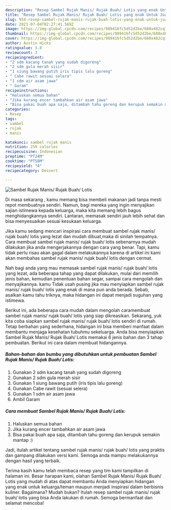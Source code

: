 ```yaml
---
description: "Resep Sambel Rujak Manis/ Rujak Buah/ Lotis yang enak Untuk Jualan"
title: "Resep Sambel Rujak Manis/ Rujak Buah/ Lotis yang enak Untuk Jualan"
slug: 954-resep-sambel-rujak-manis-rujak-buah-lotis-yang-enak-untuk-jualan
date: 2021-07-04T02:27:41.569Z
image: https://img-global.cpcdn.com/recipes/989416fc5d52d2be/680x482cq70/sambel-rujak-manis-rujak-buah-lotis-foto-resep-utama.jpg
thumbnail: https://img-global.cpcdn.com/recipes/989416fc5d52d2be/680x482cq70/sambel-rujak-manis-rujak-buah-lotis-foto-resep-utama.jpg
cover: https://img-global.cpcdn.com/recipes/989416fc5d52d2be/680x482cq70/sambel-rujak-manis-rujak-buah-lotis-foto-resep-utama.jpg
author: Austin Hicks
ratingvalue: 3.8
reviewcount: 3
recipeingredient:
- "2 sdm kacang tanah yang sudah digoreng"
- "2 sdm gula merah sisir"
- "1 siung bawang putih iris tipis lalu goreng"
- " Cabe rawit sesuai selera"
- "1 sdm air asam jawa"
- " Garam"
recipeinstructions:
- "Haluskan semua bahan"
- "Jika kurang encer tambahkan air asam jawa"
- "Bisa pakai buah apa saja, ditambah tahu goreng dan kerupuk semakin mantap :)"
categories:
- Resep
tags:
- sambel
- rujak
- manis

katakunci: sambel rujak manis 
nutrition: 259 calories
recipecuisine: Indonesian
preptime: "PT24M"
cooktime: "PT58M"
recipeyield: "4"
recipecategory: Dessert

---
```



![Sambel Rujak Manis/ Rujak Buah/ Lotis](https://img-global.cpcdn.com/recipes/989416fc5d52d2be/680x482cq70/sambel-rujak-manis-rujak-buah-lotis-foto-resep-utama.jpg)

Di masa  sekarang , kamu memang bisa membeli makanan jadi tanpa mesti repot membuatnya sendiri. Namun, bagi mereka yang ingin menyajikan sajian istimewa kepada keluarga, maka kita memang lebih bagus menghidangkannya sendiri. Lantaran, memasak sendiri jauh lebih sehat dan bisa menyesuaikan sesuai kesukaan keluarga.

Jika kamu sedang mencari inspirasi cara membuat sambel rujak manis/ rujak buah/ lotis yang lezat dan mudah dibuat,maka di sinilah tempatnya. Cara membuat sambel rujak manis/ rujak buah/ lotis  sebenarnya mudah dilakukan jika anda mengerjakannya dengan cara yang benar. Tapi, kamu tidak perlu risau akan gagal dalam melakukannya 
karena di artikel ini kami akan membahas sambel rujak manis/ rujak buah/ lotis dengan cermat.  



Nah bagi anda yang mau memasak sambel rujak manis/ rujak buah/ lotis yang lezat, ada beberapa tahap yang dapat dilakukan, mulai dari memilih jenis bahan, kemudian penentuan bahan segar, sampai cara mengolah dan menyajikannya. kamu Tidak usah pusing jika mau menyiapkan sambel rujak manis/ rujak buah/ lotis yang enak di mana pun anda berada. Sebab, asalkan kamu  tahu triknya, maka hidangan ini dapat menjadi suguhan yang istimewa.

Berikut ini, ada beberapa cara mudah dalam mengolah caramembuat sambel rujak manis/ rujak buah/ lotis yang siap dikreasikan. Sekarang, yuk kita coba siapkan sambel rujak manis/ rujak buah/ lotis sendiri di rumah. Tetap berbahan yang sederhana, hidangan ini bisa memberi manfaat dalam membantu menjaga kesehatan tubuhmu sekeluarga. Anda bisa menyiapkan Sambel Rujak Manis/ Rujak Buah/ Lotis memakai 6 jenis bahan dan 3 tahap pembuatan. Berikut ini cara dalam membuat hidangannya.

<!--inarticleads1-->

##### Bahan-bahan dan bumbu yang dibutuhkan untuk pembuatan Sambel Rujak Manis/ Rujak Buah/ Lotis:

1. Gunakan 2 sdm kacang tanah yang sudah digoreng
1. Gunakan 2 sdm gula merah sisir
1. Gunakan 1 siung bawang putih (iris tipis lalu goreng)
1. Gunakan  Cabe rawit (sesuai selera)
1. Gunakan 1 sdm air asam jawa
1. Ambil  Garam




<!--inarticleads2-->

##### Cara membuat Sambel Rujak Manis/ Rujak Buah/ Lotis:

1. Haluskan semua bahan
1. Jika kurang encer tambahkan air asam jawa
1. Bisa pakai buah apa saja, ditambah tahu goreng dan kerupuk semakin mantap :)




Jadi, itulah artikel tentang  sambel rujak manis/ rujak buah/ lotis  yang praktis dan gampang dilakukan versi kami. Semoga anda mampu melakukannya dengan hasil yang terbaik. 

Terima kasih kamu telah membaca resep yang tim kami tampilkan di halaman ini. Besar harapan kami, olahan  Sambel Rujak Manis/ Rujak Buah/ Lotis yang mudah di atas dapat membantu Anda menyiapkan hidangan yang enak untuk keluarga/teman maupun menjadi inspirasi dalam berbisnis kuliner. Bagaimana? Mudah bukan? Itulah resep sambel rujak manis/ rujak buah/ lotis yang bisa Anda lakukan di rumah. Semoga bermanfaat dan selamat mencoba!

